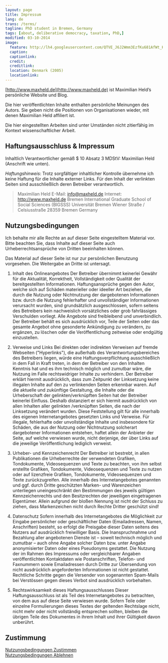 ```yaml
---
layout: page
title: Impressum
lang: de
trans: /terms/
tagline: PhD student in Bremen, Germany
tags: [about, deliberative democracy, taxation, PhD,]
modified: 03-10-2014
image:
  feature: http://lh4.googleusercontent.com/QTVE_J6J2Wmm3EzfKu681AfWt_KsnhibveQuXj_x7c5F=w884-h200-no
  caption:
  captionlink:
  credit:
  creditlink:
  location: Denmark (2005)
  locationlink:
---
```


[http://www.maxheld.de](http://www.maxheld.de) ist Maximilian Held’s persönliche Website und Blog.

Die hier veröffentlichten Inhalte enthalten persönliche Meinungen des Autors. Sie geben nicht die Positionen von Organisationen wieder, mit denen Maximilian Held affiliert ist.

Die hier eingestellten Arbeiten sind unter Umständen nicht zitierfähig im Kontext wissenschaftlicher Arbeit.


## Haftungsausschluss & Impressum

Inhaltlich Verantwortlicher gemäß $ 10 Absatz 3 MDStV: Maximilian Held (Anschrift wie unten).

*Haftungshinweis*:
Trotz sorgfältiger inhaltlicher Kontrolle übernehme ich keine Haftung für die Inhalte externer Links.
Für den Inhalt der verlinkten Seiten sind ausschließlich deren Betreiber verantwortlich.

> Maximilian Held
> E-Mail: info@maxheld.de
> Internet: http://www.maxheld.de
> Bremen International Graduate School of Social Sciences (BIGSSS)
> Universität Bremen
> Wiener Straße / Celsiusstraße
> 28359 Bremen
> Germany


## Nutzungsbedingungen

Ich behalte mir alle Rechte an auf dieser Seite eingestelltem Material vor.
Bitte beachten Sie, dass Inhalte auf dieser Seite auch Urheberrechtsansprüche von Dritten beeinhalten können.

Das Material auf dieser Seite ist nur zur persönlichen Benutzung vorgesehen. Die Weitergabe an Dritte ist untersagt.

1. Inhalt des Onlineangebotes
Der Betreiber übernimmt keinerlei Gewähr für die Aktualität, Korrektheit, Vollständigkeit oder Qualität der bereitgestellten Informationen. Haftungsansprüche gegen den Autor, welche sich auf Schäden materieller oder ideeller Art beziehen, die durch die Nutzung oder Nichtnutzung der dargebotenen Informationen bzw. durch die Nutzung fehlerhafter und unvollständiger Informationen verursacht wurden, sind grundsätzlich ausgeschlossen, sofern seitens des Betreibers kein nachweislich vorsätzliches oder grob fahrlässiges Verschulden vorliegt.
Alle Angebote sind freibleibend und unverbindlich. Der Betreiber behält es sich ausdrücklich vor, Teile der Seiten oder das gesamte Angebot ohne gesonderte Ankündigung zu verändern, zu ergänzen, zu löschen oder die Veröffentlichung zeitweise oder endgültig einzustellen.

2. Verweise und Links
Bei direkten oder indirekten Verweisen auf fremde Webseiten ("Hyperlinks"), die außerhalb des Verantwortungsbereiches des Betreibers liegen, würde eine Haftungsverpflichtung ausschließlich in dem Fall in Kraft treten, in dem der Betreiber von den Inhalten Kenntnis hat und es ihm technisch möglich und zumutbar wäre, die Nutzung im Falle rechtswidriger Inhalte zu verhindern.
Der Betreiber erklärt hiermit ausdrücklich, dass zum Zeitpunkt der Linksetzung keine illegalen Inhalte auf den zu verlinkenden Seiten erkennbar waren. Auf die aktuelle und zukünftige Gestaltung, die Inhalte oder die Urheberschaft der gelinkten/verknüpften Seiten hat der Betreiber keinerlei Einfluss.
Deshalb distanziert er sich hiermit ausdrücklich von allen Inhalten aller gelinkten /verknüpften Seiten, die nach der Linksetzung verändert wurden.
Diese Feststellung gilt für alle innerhalb des eigenen Internetangebotes gesetzten Links und Verweise. Für illegale, fehlerhafte oder unvollständige Inhalte und insbesondere für Schäden, die aus der Nutzung oder Nichtnutzung solcherart dargebotener Informationen entstehen, haftet allein der Anbieter der Seite, auf welche verwiesen wurde, nicht derjenige, der über Links auf die jeweilige Veröffentlichung lediglich verweist.

3. Urheber- und Kennzeichenrecht
Der Betreiber ist bestrebt, in allen Publikationen die Urheberrechte der verwendeten Grafiken, Tondokumente, Videosequenzen und Texte zu beachten, von ihm selbst erstellte Grafiken, Tondokumente, Videosequenzen und Texte zu nutzen oder auf lizenzfreie Grafiken, Tondokumente, Videosequenzen und Texte zurückzugreifen. Alle innerhalb des Internetangebotes genannten und ggf. durch Dritte geschützten Marken- und Warenzeichen unterliegen uneingeschränkt den Bestimmungen des jeweils gültigen Kennzeichenrechts und den Besitzrechten der jeweiligen eingetragenen Eigentümer.
Allein aufgrund der bloßen Nennung ist nicht der Schluss zu ziehen, dass Markenzeichen nicht durch Rechte Dritter geschützt sind!

4. Datenschutz
Sofern innerhalb des Internetangebotes die Möglichkeit zur Eingabe persönlicher oder geschäftlicher Daten (Emailadressen, Namen, Anschriften) besteht, so erfolgt die Preisgabe dieser Daten seitens des Nutzers auf ausdrücklich freiwilliger Basis.
Die Inanspruchnahme und Bezahlung aller angebotenen Dienste ist – soweit technisch möglich und zumutbar – auch ohne Angabe solcher Daten bzw. unter Angabe anonymisierter Daten oder eines Pseudonyms gestattet.
Die Nutzung der im Rahmen des Impressums oder vergleichbarer Angaben veröffentlichten Kontaktdaten wie Postanschriften, Telefon- und Faxnummern sowie Emailadressen durch Dritte zur Übersendung von nicht ausdrücklich angeforderten Informationen ist nicht gestattet.
Rechtliche Schritte gegen die Versender von sogenannten Spam-Mails bei Verstössen gegen dieses Verbot sind ausdrücklich vorbehalten.

5. Rechtswirksamkeit dieses Haftungsausschlusses
Dieser Haftungsausschluss ist als Teil des Internetangebotes zu betrachten, von dem aus auf diese Seite verwiesen wurde.
Sofern Teile oder einzelne Formulierungen dieses Textes der geltenden Rechtslage nicht, nicht mehr oder nicht vollständig entsprechen sollten, bleiben die übrigen Teile des Dokumentes in ihrem Inhalt und ihrer Gültigkeit davon unberührt.


## Zustimmung

<div markdown="0"><a href="http://www.maxheld.de" class="btn">Nutzungsbedingungen Zustimmen</a></div>

<div markdown="0"><a href="http://www.google.com" class="btn">Nutzungsbedingungen Ablehnen</a></div>